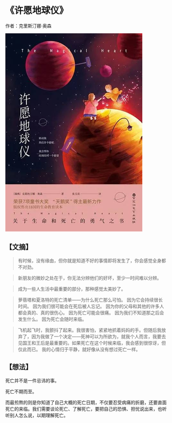 # 《许愿地球仪》

作者：克里斯汀娜·奥森

![](./src/20250803152817.jpg)
## 【文摘】

> 有时候，没有缘由，但你就是知道不好的事情即将发生了，你会感觉全身都不对劲。

> 新朋友的微妙之处在于，你无法分辨他们的好坏，至少一时间难以分辨。

> 成为一些人生活中最重要的部分，那种感觉太美妙了。

> 萝蓓塔和夏洛特的死亡清单——为什么死亡那么可怕。
>   因为它会持续很长时间。
>   因为我们很可能会在死后被人忘记。
>   因为你的父母和其他的许多人都会真的、真的很伤心。
>   因为死亡可能会很痛。
>   因为我们不知道那之后会发生什么。
>   因为死亡会随时来临。

> 飞机起飞时，我颤抖了起来。我很害怕，紧紧地抓着妈妈的手。但随后我放弃了，因为我做了一个决定——死神可以为所欲为，就我个人而言，我要去见国王和王后是最重要的。如果死亡在这个时候来临，我会感到很惊讶，但仅此而已。
>   我的心情归于平静，就好像从没有想过死亡一样。

## 【想法】

死亡并不是一件忌讳的事。

死亡不期而至。

而最煎熬的则是你知道了自己大概的死亡日期，不仅要忍受病痛的折磨，还要直面死亡的来临。我们需要谈论死亡、了解死亡，要把自己的恐惧、担忧说出来，也听听别人怎么说，以期理解死亡。
